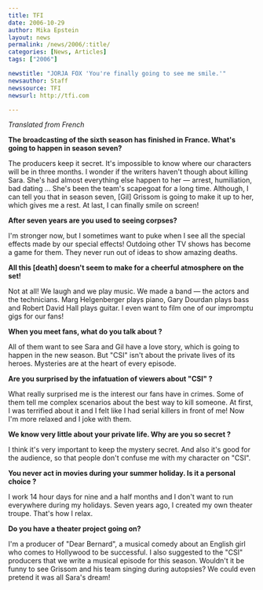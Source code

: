 ```yaml
---
title: TFI
date: 2006-10-29
author: Mika Epstein
layout: news
permalink: /news/2006/:title/
categories: [News, Articles]
tags: ["2006"]

newstitle: "JORJA FOX 'You're finally going to see me smile.'"
newsauthor: Staff  
newssource: TFI  
newsurl: http://tfi.com

---
```

_Translated from French_

**The broadcasting of the sixth season has finished in France. What's going to happen in season seven?**  
  
The producers keep it secret. It's impossible to know where our characters will be in three months. I wonder if the writers haven't though about killing Sara. She's had almost everything else happen to her &#8212; arrest, humiliation, bad dating ... She's been the team's scapegoat for a long time. Although, I can tell you that in season seven, [Gil] Grissom is going to make it up to her, which gives me a rest. At last, I can finally smile on screen!

**After seven years are you used to seeing corpses?**  
  
I'm stronger now, but I sometimes want to puke when I see all the special effects made by our special effects! Outdoing other TV shows has become a game for them. They never run out of ideas to show amazing deaths.

**All this [death] doesn't seem to make for a cheerful atmosphere on the set!**  
  
Not at all! We laugh and we play music. We made a band &#8212; the actors and the technicians. Marg Helgenberger plays piano, Gary Dourdan plays bass and Robert David Hall plays guitar. I even want to film one of our impromptu gigs for our fans!

**When you meet fans, what do you talk about ?**  
  
All of them want to see Sara and Gil have a love story, which is going to happen in the new season. But "CSI" isn't about the private lives of its heroes. Mysteries are at the heart of every episode.

**Are you surprised by the infatuation of viewers about "CSI" ?**  
  
What really surprised me is the interest our fans have in crimes. Some of them tell me complex scenarios about the best way to kill someone. At first, I was terrified about it and I felt like I had serial killers in front of me! Now I'm more relaxed and I joke with them.

**We know very little about your private life. Why are you so secret ?**  
  
I think it's very important to keep the mystery secret. And also it's good for the audience, so that people don't confuse me with my character on "CSI".

**You never act in movies during your summer holiday. Is it a personal choice ?**  
  
I work 14 hour days for nine and a half months and I don't want to run everywhere during my holidays. Seven years ago, I created my own theater troupe. That's how I relax.

**Do you have a theater project going on?**  
  
I'm a producer of "Dear Bernard", a musical comedy about an English girl who comes to Hollywood to be successful. I also suggested to the "CSI" producers that we write a musical episode for this season. Wouldn't it be funny to see Grissom and his team singing during autopsies? We could even pretend it was all Sara's dream!

